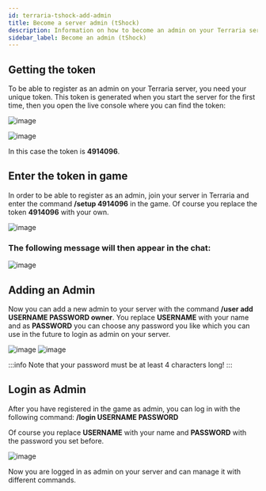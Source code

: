 ```yaml
---
id: terraria-tshock-add-admin
title: Become a server admin (tShock)
description: Information on how to become an admin on your Terraria server with tShock from ZAP-Hosting - ZAP-Hosting.com documentation
sidebar_label: Become an admin (tShock)
---
```



## Getting the token

To be able to register as an admin on your Terraria server, you need your unique token.
This token is generated when you start the server for the first time, then you open the live console where you can find the token:

![image](https://user-images.githubusercontent.com/13604413/159178412-e6fbff3e-8935-4fd3-bb2e-7de32a2e1891.png)

![image](https://user-images.githubusercontent.com/13604413/159178415-c8237723-734f-42e3-94ef-a352d13d1b82.png)

In this case the token is **4914096**.

## Enter the token in game

In order to be able to register as an admin, join your server in Terraria and enter the command **/setup 4914096** in the game.
Of course you replace the token **4914096** with your own.

![image](https://user-images.githubusercontent.com/13604413/159178429-655c1645-c26f-4702-ac9d-1ae6ebf7ccb7.png)

### The following message will then appear in the chat:

![image](https://user-images.githubusercontent.com/13604413/159178430-9545044b-a89d-493e-b610-207070370625.png)


## Adding an Admin

Now you can add a new admin to your server with the command **/user add USERNAME PASSWORD owner**. 
You replace **USERNAME** with your name and as **PASSWORD** you can choose any password you like
which you can use in the future to login as admin on your server. 

![image](https://user-images.githubusercontent.com/13604413/159178432-d6f9e2ab-bc7f-448c-9f12-d8908b022acc.png)
![image](https://user-images.githubusercontent.com/13604413/159178433-e49d98cd-bbcc-400a-abd2-d1e2f83c9052.png)

:::info
Note that your password must be at least 4 characters long!
:::

## Login as Admin

After you have registered in the game as admin, you can log in with the following command:
**/login USERNAME PASSWORD**

Of course you replace **USERNAME** with your name and **PASSWORD** with the password you set before.

![image](https://user-images.githubusercontent.com/13604413/159178437-649a13f9-8ac3-45e1-91a5-e59311b00795.png)

Now you are logged in as admin on your server and can manage it with different commands.
